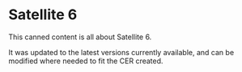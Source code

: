 # Satellite 6
This canned content is all about Satellite 6.

It was updated to the latest versions currently available, and can be modified where needed to fit the CER created.

